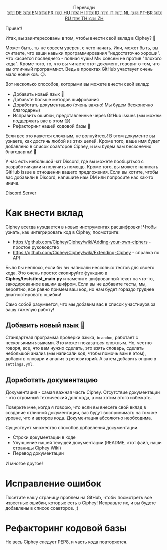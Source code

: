 <p align="center">
Переводы <br>
<a href=https://github.com/Ciphey/Ciphey/tree/master/translations/de/CONTRIBUTING.md>🇩🇪 DE   </a>
<a href=https://github.com/Ciphey/Ciphey/tree/master/translations/de/CONTRIBUTING.md>🇬🇧 EN   </a>
<a href=https://github.com/Ciphey/Ciphey/tree/master/translations/fr/CONTRIBUTING.md>🇫🇷 FR   </a>
<a href=https://github.com/Ciphey/Ciphey/tree/master/translations/hu/CONTRIBUTING.md>🇭🇺 HU   </a>
<a href=https://github.com/Ciphey/Ciphey/tree/master/translations/hi/CONTRIBUTING.md>🇮🇳 HI   </a>
<a href=https://github.com/Ciphey/Ciphey/tree/master/translations/id/CONTRIBUTING.md>🇮🇩 ID   </a>
<a href=https://github.com/Ciphey/Ciphey/tree/master/translations/it/CONTRIBUTING.md>🇮🇹 IT   </a>
<a href=https://github.com/Ciphey/Ciphey/tree/master/translations/nl/CONTRIBUTING.md>🇳🇱 NL   </a>
<a href=https://github.com/Ciphey/Ciphey/tree/master/translations/pt-br/CONTRIBUTING.md>🇧🇷 PT-BR   </a>
<a href=https://github.com/Ciphey/Ciphey/tree/master/translations/ru/CONTRIBUTING.md>🇷🇺 RU   </a>
<a href="https://github.com/Ciphey/Ciphey/tree/master/translations/th/CONTRIBUTING.md">🇹🇭 TH   </a>
<a href=https://github.com/Ciphey/Ciphey/tree/master/translations/zh/CONTRIBUTING.md>🇨🇳 ZH   </a>
</p>

Привет!

Итак, вы заинтересованы в том, чтобы внести свой вклад в Ciphey? 🤔

Может быть, ты не совсем уверен, с чего начать. Или, может быть, вы считаете, что ваши навыки программирования "недостаточно хороши". Что касается последнего - полная чушь! Мы совсем не против "плохого кода". Кроме того, то, что вы читаете этот документ, говорит о том, что вы отличный программист. Ведь в проектах GitHub участвует очень мало новичков. 😉.

Вот несколько способов, которыми вы можете внести свой вклад:

- Добавить новый язык 🧏
- Добавьте больше методов шифрования
- Доработать документацию (очень важно! Мы будем бесконечно благодарны)
- Исправить ошибки, представленные через GitHub issues (мы можем поддержать вас в этом 😊)
- Рефакторинг нашей кодовой базы 🥺

Если все это кажется сложным, не волнуйтесь! В этом документе вы узнаете, как достичь любой из этих целей. Кроме того, ваше имя будет добавлено в список соавторов Ciphey, и мы будем вам бесконечно благодарны! 🙏

У нас есть небольшой чат Discord, где вы можете пообщаться с разработчиками и получить помощь. Кроме того, вы можете написать GitHub issue в отношении вашего предложения. Если вы хотите, чтобы вас добавили в Discord, напишите нам DM или попросите нас как-то иначе.

[Discord Server](https://discord.gg/KfyRUWw)

# Как внести вклад

Ciphey всегда нуждается в новых инструментах расшифровки! Чтобы узнать, как интегрировать код в Ciphey, посмотрите:

- <https://github.com/Ciphey/Ciphey/wiki/Adding-your-own-ciphers> - простое руководство
- <https://github.com/Ciphey/Ciphey/wiki/Extending-Ciphey> - справка по API

Было бы неплохо, если бы вы написали несколько тестов для своего кода. Это очень просто: скопируйте функцию в **Ciphey/tests/test_main.py** и замените шифрованный текст на что-то, закодированное вашим шифром. Если вы не добавите тесты, мы, вероятно, все равно примем ваш код, но нам будет гораздо труднее диагностировать ошибки!

Само собой разумеется, что мы добавим вас в список участниуов за вашу тяжелую работу!

## Добавить новый язык 🧏

Стандартная программа проверки языка, `brandon`, работает с несколькими языками. Это может показаться сложным.
Но, честно говоря, все, что вам нужно сделать, это взять словарь, сделать небольшой анализ (мы написали код, чтобы помочь вам в этом), добавить словари и анализ в репозиторий. А затем добавить опцию в `settings.yml`.

## Доработать документацию

Документация - самая важная часть Ciphey. Отсутствие документации - это огромный технический долг кода, а мы хотим этого избежать.

Поверьте мне, когда я говорю, что если вы внесете свой вклад в создание отличной документации, вас будут воспринимать на том же уровне, что и авторов кода. Документация абсолютно необходима.

Существует множество способов добавления документации.

- Строки документации в коде
- Улучшение нашей текущей документации (README, этот файл, наши страницы Ciphey Wiki)
- Перевод документации

И многое другое!

# Исправление ошибок

Посетите нашу страницу проблем на GitHub, чтобы посмотреть все известные ошибки, которые есть в Ciphey! Исправьте их, и вы будете добавлены в список соавторов. ;)

# Рефакторинг кодовой базы

Не весь Ciphey следует PEP8, и часть кода повторяется.
